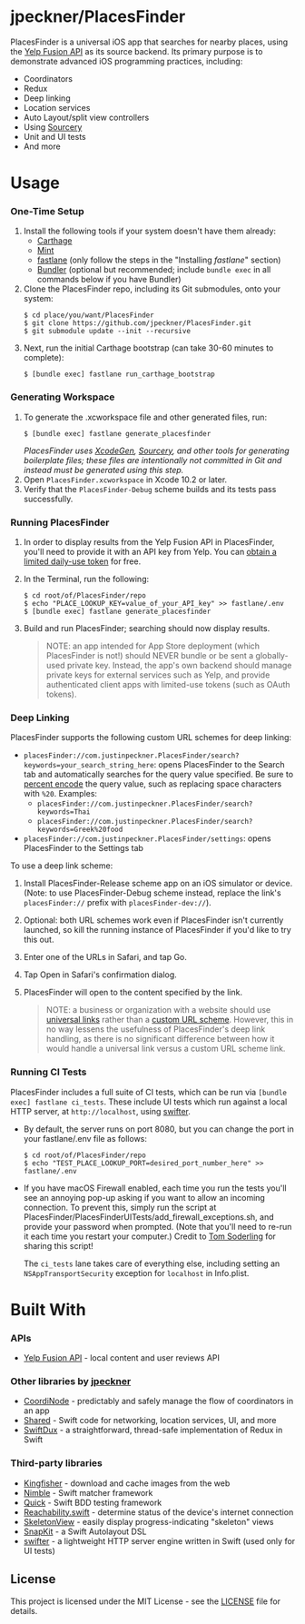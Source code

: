 # jpeckner/PlacesFinder

PlacesFinder is a universal iOS app that searches for nearby places, using the [Yelp Fusion API](https://www.yelp.com/developers/documentation/v3/get_started) as its source backend. Its primary purpose is to demonstrate advanced iOS programming practices, including:

* Coordinators
* Redux
* Deep linking
* Location services
* Auto Layout/split view controllers
* Using [Sourcery](https://github.com/krzysztofzablocki/Sourcery)
* Unit and UI tests
* And more

# Usage

### One-Time Setup
1. Install the following tools if your system doesn't have them already:
    * [Carthage](https://github.com/Carthage/Carthage#quick-start)
    * [Mint](https://github.com/yonaskolb/Mint)
    * [fastlane](https://docs.fastlane.tools/getting-started/ios/setup/#installing-fastlane) (only follow the steps in the "Installing *fastlane*" section)
    * [Bundler](https://bundler.io/) (optional but recommended; include `bundle exec` in all commands below if you have Bundler)
2. Clone the PlacesFinder repo, including its Git submodules, onto your system:
   ```
   $ cd place/you/want/PlacesFinder
   $ git clone https://github.com/jpeckner/PlacesFinder.git
   $ git submodule update --init --recursive
   ```
3. Next, run the initial Carthage bootstrap (can take 30-60 minutes to complete):
   ```
   $ [bundle exec] fastlane run_carthage_bootstrap
   ```

### Generating Workspace
1. To generate the .xcworkspace file and other generated files, run:
   ```
   $ [bundle exec] fastlane generate_placesfinder
   ```
   *PlacesFinder uses [XcodeGen](https://github.com/yonaskolb/XcodeGen), [Sourcery](https://github.com/krzysztofzablocki/Sourcery), and other tools for generating boilerplate files; these files are intentionally not committed in Git and instead must be generated using this step.*
1. Open `PlacesFinder.xcworkspace` in Xcode 10.2 or later.
1. Verify that the `PlacesFinder-Debug` scheme builds and its tests pass successfully.

### Running PlacesFinder
1. In order to display results from the Yelp Fusion API in PlacesFinder, you'll need to provide it with an API key from Yelp. You can [obtain a limited daily-use token](https://www.yelp.com/developers/documentation/v3/authentication) for free.
1. In the Terminal, run the following:
   ```
   $ cd root/of/PlacesFinder/repo
   $ echo "PLACE_LOOKUP_KEY=value_of_your_API_key" >> fastlane/.env
   $ [bundle exec] fastlane generate_placesfinder
   ```
1. Build and run PlacesFinder; searching should now display results.

   > NOTE: an app intended for App Store deployment (which PlacesFinder is not!) should NEVER bundle or be sent a globally-used private key. Instead, the app's own backend should manage private keys for external services such as Yelp, and provide authenticated client apps with limited-use tokens (such as OAuth tokens).

### Deep Linking

PlacesFinder supports the following custom URL schemes for deep linking:
* `placesFinder://com.justinpeckner.PlacesFinder/search?keywords=your_search_string_here`: opens PlacesFinder to the Search tab and automatically searches for the query value specified. Be sure to [percent encode](https://en.wikipedia.org/wiki/Percent-encoding) the query value, such as replacing space characters with `%20`. Examples:
   * `placesFinder://com.justinpeckner.PlacesFinder/search?keywords=Thai`
   * `placesFinder://com.justinpeckner.PlacesFinder/search?keywords=Greek%20food`
* `placesFinder://com.justinpeckner.PlacesFinder/settings`: opens PlacesFinder to the Settings tab

To use a deep link scheme:
1. Install PlacesFinder-Release scheme app on an iOS simulator or device. (Note: to use PlacesFinder-Debug scheme instead, replace the link's `placesFinder://` prefix with `placesFinder-dev://`).
1. Optional: both URL schemes work even if PlacesFinder isn't currently launched, so kill the running instance of PlacesFinder if you'd like to try this out.
1. Enter one of the URLs in Safari, and tap Go.
1. Tap Open in Safari's confirmation dialog.
1. PlacesFinder will open to the content specified by the link.

   > NOTE: a business or organization with a website should use [universal links](https://developer.apple.com/ios/universal-links/) rather than a [custom URL scheme](https://developer.apple.com/documentation/uikit/inter-process_communication/allowing_apps_and_websites_to_link_to_your_content/defining_a_custom_url_scheme_for_your_app). However, this in no way lessens the usefulness of PlacesFinder's deep link handling, as there is no significant difference between how it would handle a universal link versus a custom URL scheme link.

### Running CI Tests
PlacesFinder includes a full suite of CI tests, which can be run via `[bundle exec] fastlane ci_tests`.
These include UI tests which run against a local HTTP server, at `http://localhost`, using [swifter](https://github.com/httpswift/swifter).

   * By default, the server runs on port 8080, but you can change the port in your fastlane/.env file as follows:
      ```
      $ cd root/of/PlacesFinder/repo
      $ echo "TEST_PLACE_LOOKUP_PORT=desired_port_number_here" >> fastlane/.env
      ```
   * If you have macOS Firewall enabled, each time you run the tests you'll see an annoying pop-up asking if you want to allow an incoming connection. To prevent this, simply run the script at PlacesFinder/PlacesFinderUITests/add_firewall_exceptions.sh, and provide your password when prompted. (Note that you'll need to re-run it each time you restart your computer.) Credit to [Tom Soderling](https://tomsoderling.github.io/Disable-iOS-simulator-connections-popup/) for sharing this script!
      
     The `ci_tests` lane takes care of everything else, including setting an `NSAppTransportSecurity` exception for `localhost` in Info.plist.

# Built With

### APIs

* [Yelp Fusion API](https://www.yelp.com/developers/documentation/v3/get_started) - local content and user reviews API

### Other libraries by [jpeckner](https://github.com/jpeckner)
* [CoordiNode](https://github.com/jpeckner/CoordiNode) - predictably and safely manage the flow of coordinators in an app
* [Shared](https://github.com/jpeckner/Shared) - Swift code for networking, location services, UI, and more
* [SwiftDux](https://github.com/jpeckner/SwiftDux) - a straightforward, thread-safe implementation of Redux in Swift

### Third-party libraries
* [Kingfisher](https://github.com/onevcat/Kingfisher) - download and cache images from the web
* [Nimble](https://github.com/Quick/Nimble) - Swift matcher framework
* [Quick](https://github.com/Quick/Quick) - Swift BDD testing framework
* [Reachability.swift](https://github.com/ashleymills/Reachability.swift) - determine status of the device's internet connection
* [SkeletonView](https://github.com/Juanpe/SkeletonView) - easily display progress-indicating "skeleton" views
* [SnapKit](https://github.com/SnapKit/SnapKit) - a Swift Autolayout DSL
* [swifter](https://github.com/httpswift/swifter) - a lightweight HTTP server engine written in Swift (used only for UI tests)

## License

This project is licensed under the MIT License - see the [LICENSE](LICENSE) file for details.
